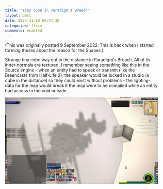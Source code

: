 ```yaml
---
title: "Tiny cube in Paradigm's Breach"
layout: post
date: 2024-11-18 00:44:38
categories: ffxiv
comments: enabled
---
```

(This was originally posted 9 September 2022. This is back when I started forming theses about the reason for the Shapes.)

Strange tiny cube way out in the distance in Paradigm's Breach. All of its inner-normals are textured. I remember seeing something like this in the Source engine - when an entity had to speak or transmit (like the Breencasts from Half-Life 2), the speaker would be locked in a studio (a cube in the distance) so they could exist without problems - the lighting-data for the map would break if the map were to be compiled while an entity had access to the void outside.

<center><a href="https://raw.githubusercontent.com/Nox13last/nox13last.github.io/refs/heads/main/_uploads/1731890678599.png"><img src="https://raw.githubusercontent.com/Nox13last/nox13last.github.io/refs/heads/main/_uploads/1731890678599.png" alt="Image" width="600"></a></center>

